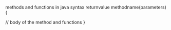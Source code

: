 methods and functions in java
syntax
returnvalue methodname(parameters){

// body of the method and functions
}